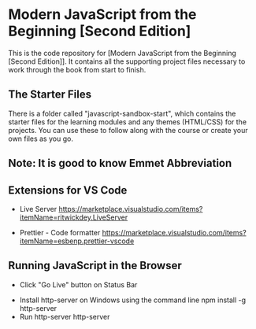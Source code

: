 # Modern JavaScript from the Beginning [Second Edition]

This is the code repository for [Modern JavaScript from the Beginning [Second Edition]]. It contains all the supporting project files necessary to work through the book from start to finish.

## The Starter Files

There is a folder called "javascript-sandbox-start", which contains the starter files for the learning modules and any themes (HTML/CSS) for the projects. You can use these to follow along with the course or create your own files as you go.

## Note: It is good to know Emmet Abbreviation

## Extensions for VS Code

-   Live Server
    https://marketplace.visualstudio.com/items?itemName=ritwickdey.LiveServer

-   Prettier - Code formatter
    https://marketplace.visualstudio.com/items?itemName=esbenp.prettier-vscode

## Running JavaScript in the Browser

-   Click "Go Live" button on Status Bar

<OR>

-   Install http-server on Windows using the command line
    npm install -g http-server
-   Run http-server
    http-server

